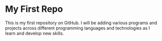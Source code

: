 # My First Repo

This is my first repository on GitHub. I will be adding various programs and projects across different programming languages and technologies as I learn and develop new skills.
